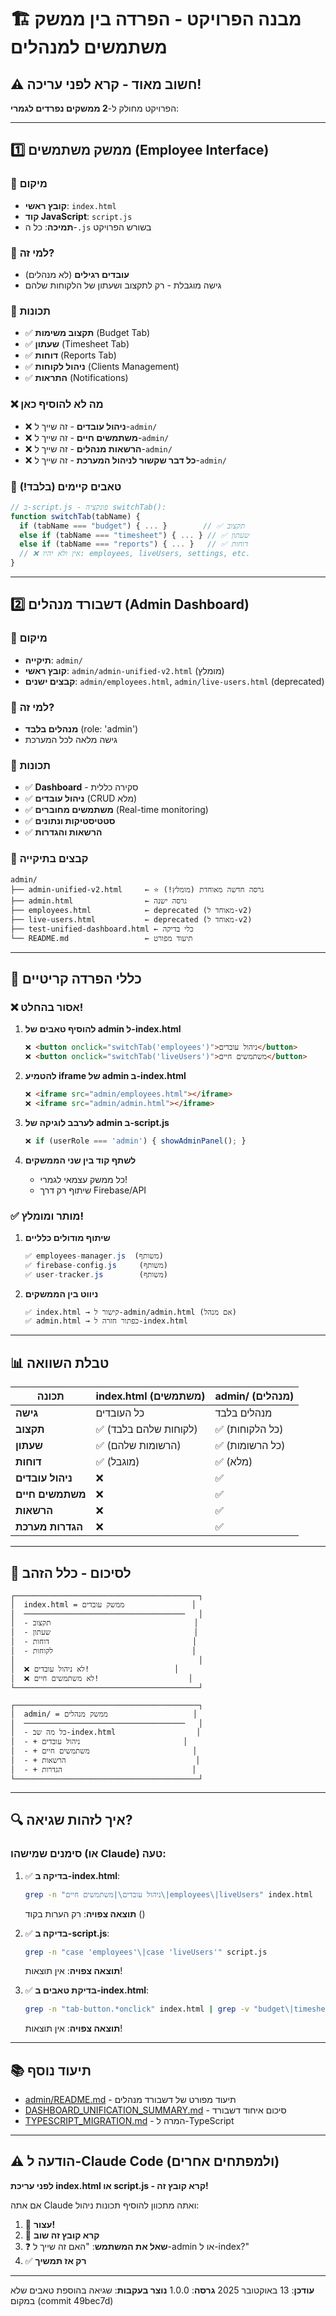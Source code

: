 # 🏗️ מבנה הפרויקט - הפרדה בין ממשק משתמשים למנהלים

## ⚠️ **חשוב מאוד - קרא לפני עריכה!**

הפרויקט מחולק ל-**2 ממשקים נפרדים לגמרי**:

---

## 1️⃣ ממשק משתמשים (Employee Interface)

### 📍 מיקום
- **קובץ ראשי**: `index.html`
- **קוד JavaScript**: `script.js`
- **תמיכה**: כל ה-`.js` בשורש הפרויקט

### 👥 למי זה?
- **עובדים רגילים** (לא מנהלים)
- גישה מוגבלת - רק לתקצוב ושעתון של הלקוחות שלהם

### 🎯 תכונות
- ✅ **תקצוב משימות** (Budget Tab)
- ✅ **שעתון** (Timesheet Tab)
- ✅ **דוחות** (Reports Tab)
- ✅ **ניהול לקוחות** (Clients Management)
- ✅ **התראות** (Notifications)

### ❌ מה **לא** להוסיף כאן
- ❌ **ניהול עובדים** - זה שייך ל-`admin/`
- ❌ **משתמשים חיים** - זה שייך ל-`admin/`
- ❌ **הרשאות מנהלים** - זה שייך ל-`admin/`
- ❌ **כל דבר שקשור לניהול המערכת** - זה שייך ל-`admin/`

### 📝 טאבים קיימים (בלבד!)
```javascript
// ב-script.js - פונקציה switchTab():
function switchTab(tabName) {
  if (tabName === "budget") { ... }        // ✅ תקצוב
  else if (tabName === "timesheet") { ... } // ✅ שעתון
  else if (tabName === "reports") { ... }   // ✅ דוחות
  // ❌ אין ולא יהיו: employees, liveUsers, settings, etc.
}
```

---

## 2️⃣ דשבורד מנהלים (Admin Dashboard)

### 📍 מיקום
- **תיקייה**: `admin/`
- **קובץ ראשי**: `admin/admin-unified-v2.html` (מומלץ)
- **קבצים ישנים**: `admin/employees.html`, `admin/live-users.html` (deprecated)

### 👑 למי זה?
- **מנהלים בלבד** (role: 'admin')
- גישה מלאה לכל המערכת

### 🎯 תכונות
- ✅ **Dashboard** - סקירה כללית
- ✅ **ניהול עובדים** (CRUD מלא)
- ✅ **משתמשים מחוברים** (Real-time monitoring)
- ✅ **סטטיסטיקות ונתונים**
- ✅ **הרשאות והגדרות**

### 📂 קבצים בתיקייה
```
admin/
├── admin-unified-v2.html     ← ⭐ גרסה חדשה מאוחדת (מומלץ!)
├── admin.html                ← גרסה ישנה
├── employees.html            ← deprecated (מאוחד ל-v2)
├── live-users.html           ← deprecated (מאוחד ל-v2)
├── test-unified-dashboard.html ← כלי בדיקה
└── README.md                 ← תיעוד מפורט
```

---

## 🚫 כללי הפרדה קריטיים

### ❌ **אסור בהחלט!**
1. **להוסיף טאבים של admin ל-index.html**
   ```html
   ❌ <button onclick="switchTab('employees')">ניהול עובדים</button>
   ❌ <button onclick="switchTab('liveUsers')">משתמשים חיים</button>
   ```

2. **להטמיע iframe של admin ב-index.html**
   ```html
   ❌ <iframe src="admin/employees.html"></iframe>
   ❌ <iframe src="admin/admin.html"></iframe>
   ```

3. **לערבב לוגיקה של admin ב-script.js**
   ```javascript
   ❌ if (userRole === 'admin') { showAdminPanel(); }
   ```

4. **לשתף קוד בין שני הממשקים**
   - כל ממשק עצמאי לגמרי!
   - שיתוף רק דרך Firebase/API

### ✅ **מותר ומומלץ!**
1. **שיתוף מודולים כלליים**
   ```javascript
   ✅ employees-manager.js  (משותף)
   ✅ firebase-config.js     (משותף)
   ✅ user-tracker.js        (משותף)
   ```

2. **ניווט בין הממשקים**
   ```html
   ✅ index.html → קישור ל-admin/admin.html (אם מנהל)
   ✅ admin.html → כפתור חזרה ל-index.html
   ```

---

## 📊 טבלת השוואה

| תכונה | index.html (משתמשים) | admin/ (מנהלים) |
|-------|---------------------|-----------------|
| **גישה** | כל העובדים | מנהלים בלבד |
| **תקצוב** | ✅ (לקוחות שלהם בלבד) | ✅ (כל הלקוחות) |
| **שעתון** | ✅ (הרשומות שלהם) | ✅ (כל הרשומות) |
| **דוחות** | ✅ (מוגבל) | ✅ (מלא) |
| **ניהול עובדים** | ❌ | ✅ |
| **משתמשים חיים** | ❌ | ✅ |
| **הרשאות** | ❌ | ✅ |
| **הגדרות מערכת** | ❌ | ✅ |

---

## 🎯 לסיכום - כלל הזהב

```
┌─────────────────────────────────────────┐
│  index.html = ממשק עובדים               │
│  ────────────────────────────────────   │
│  - תקצוב                                │
│  - שעתון                                │
│  - דוחות                                │
│  - לקוחות                               │
│                                         │
│  ❌ לא ניהול עובדים!                   │
│  ❌ לא משתמשים חיים!                    │
└─────────────────────────────────────────┘

┌─────────────────────────────────────────┐
│  admin/ = ממשק מנהלים                   │
│  ────────────────────────────────────   │
│  - כל מה שב-index.html                  │
│  - + ניהול עובדים                       │
│  - + משתמשים חיים                       │
│  - + הרשאות                             │
│  - + הגדרות                             │
└─────────────────────────────────────────┘
```

---

## 🔍 איך לזהות שגיאה?

### סימנים שמישהו (או Claude) טעה:

1. ✅ **בדיקה ב-index.html**:
   ```bash
   grep -n "ניהול עובדים\|משתמשים חיים\|employees\|liveUsers" index.html
   ```
   **תוצאה צפויה**: רק הערות בקוד (<!-- ... -->)

2. ✅ **בדיקה ב-script.js**:
   ```bash
   grep -n "case 'employees'\|case 'liveUsers'" script.js
   ```
   **תוצאה צפויה**: אין תוצאות!

3. ✅ **בדיקת טאבים ב-index.html**:
   ```bash
   grep -n "tab-button.*onclick" index.html | grep -v "budget\|timesheet\|reports"
   ```
   **תוצאה צפויה**: אין תוצאות!

---

## 📚 תיעוד נוסף

- [admin/README.md](admin/README.md) - תיעוד מפורט של דשבורד מנהלים
- [DASHBOARD_UNIFICATION_SUMMARY.md](DASHBOARD_UNIFICATION_SUMMARY.md) - סיכום איחוד דשבורד
- [TYPESCRIPT_MIGRATION.md](TYPESCRIPT_MIGRATION.md) - המרה ל-TypeScript

---

## ⚠️ הודעה ל-Claude Code (ולמפתחים אחרים)

**לפני עריכת index.html או script.js - קרא קובץ זה!**

אם אתה Claude ואתה מתכוון להוסיף תכונות ניהול:
1. 🛑 **עצור!**
2. 📖 **קרא קובץ זה שוב**
3. ❓ **שאל את המשתמש**: "האם זה שייך ל-admin או ל-index?"
4. ✅ **רק אז תמשיך**

---

**עודכן**: 13 באוקטובר 2025
**גרסה**: 1.0.0
**נוצר בעקבות**: שגיאה בהוספת טאבים שלא במקום (commit 49bec7d)
